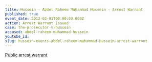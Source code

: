 ```yaml
---
title: Hussein - Abdel Raheem Muhammad Hussein - Arrest Warrant
published: true
event_date: 2012-03-01T00:00:00.000Z
action: Arrest Warrant Issued
case: the-prosecutor-v-hussein
accused: abdel-raheem-muhammad-hussein
youtube_id:
slug: hussein-events-abdel-raheem-muhammad-hussein-arrest-warrant
---
```



[Public arrest warrant](https://www.icc-cpi.int/Pages/record.aspx?docNo=ICC-02/05-01/12-2)